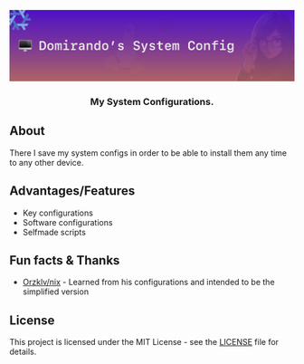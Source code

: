 <p align="center">
    <img src=".github/assets/header.png" alt="Domirando's Sys Config">
</p>

<p align="center">
    <h3 align="center">My System Configurations.</h3>
</p>


## About

There I save my system configs in order to be able to install them any time to any other device.


## Advantages/Features

- Key configurations
- Software configurations
- Selfmade scripts


## Fun facts & Thanks

- [Orzklv/nix](https://github.com/orzklv/nix) - Learned from his configurations and intended to be the simplified version

## License

This project is licensed under the MIT License - see the [LICENSE](license) file for details.
